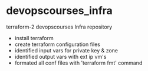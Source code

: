 
# devopscourses_infra
terraform-2
devopscourses Infra repository
- install terraform
- create terraform configuration files
- identified input vars for private key & zone 
- identified output vars with ext ip vm's
- formated all conf files with 'terraform fmt' command

